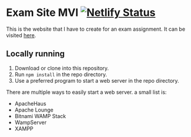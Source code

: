 # Exam Site MVI [![Netlify Status](https://api.netlify.com/api/v1/badges/534a76f6-f2ad-4fb8-8442-7a870ba83fdb/deploy-status)](https://app.netlify.com/sites/exam-site/deploys)
This is the website that I have to create for an exam assignment.
It can be visited [here](https://keanuplayz.github.io/exam-site/).

## Locally running
1. Download or clone into this repository.
2. Run `npm install` in the repo directory.
3. Use a preferred program to start a web server in the repo directory.

There are multiple ways to easily start a web server. a small list is:
* ApacheHaus
* Apache Lounge
* Bitnami WAMP Stack
* WampServer
* XAMPP
